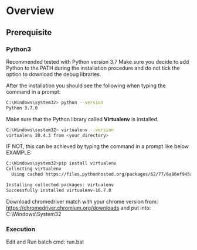 # Overview

## Prerequisite
### Python3
Recommended tested with Python version 3.7
Make sure you decide to add Python to the PATH during the installation procedure and do not tick the option to download the debug libraries.

After the installation you should see the following when typing the command in a prompt:
```bash
C:\Windows\system32> python --version
Python 3.7.0
```

Make sure that the Python library called **Virtualenv** is installed.
```bash
C:\Windows\system32> virtualenv --version
virtualenv 20.4.3 from <your_directory>
```

IF NOT, this can be achieved by typing the command in a prompt like below EXAMPLE:
```bash
C:\Windows\system32>pip install virtualenv
Collecting virtualenv
  Using cached https://files.pythonhosted.org/packages/62/77/6a86ef945ad39aae34aed4cc1ae4a2f941b9870917a974ed7c5b6f137188/virtualenv-16.7.8-py2.py3-none-any.whl

Installing collected packages: virtualenv
Successfully installed virtualenv-16.7.8
```

Download chromedriver match with your chrome version from: https://chromedriver.chromium.org/downloads and put into: C:\Windows\System32

### Execution
Edit and Run batch cmd: run.bat